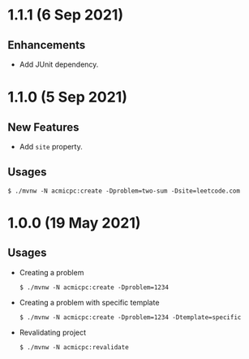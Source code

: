 # 1.1.1 (6 Sep 2021)

## Enhancements
- Add JUnit dependency.

# 1.1.0 (5 Sep 2021)

## New Features
- Add `site` property.

## Usages
```
$ ./mvnw -N acmicpc:create -Dproblem=two-sum -Dsite=leetcode.com
```

# 1.0.0 (19 May 2021)

## Usages
- Creating a problem
  ```
  $ ./mvnw -N acmicpc:create -Dproblem=1234 
  ```
- Creating a problem with specific template
  ```
  $ ./mvnw -N acmicpc:create -Dproblem=1234 -Dtemplate=specific
  ```
- Revalidating project
  ```
  $ ./mvnw -N acmicpc:revalidate
  ```